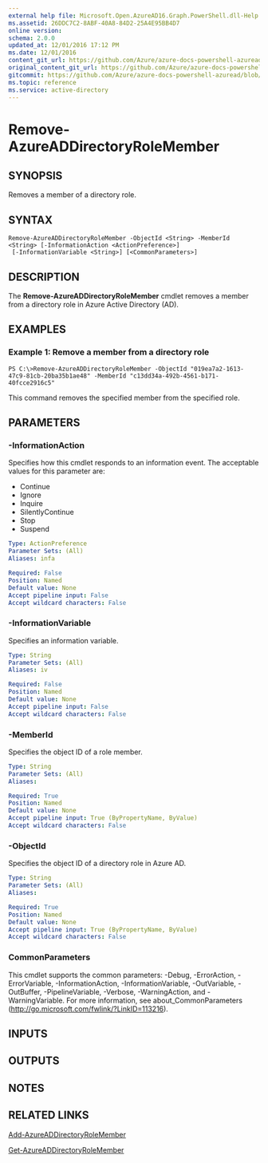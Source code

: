 ```yaml
---
external help file: Microsoft.Open.AzureAD16.Graph.PowerShell.dll-Help.xml
ms.assetid: 26DDC7C2-8ABF-40A8-84D2-25A4E95BB4D7
online version:
schema: 2.0.0
updated_at: 12/01/2016 17:12 PM
ms.date: 12/01/2016
content_git_url: https://github.com/Azure/azure-docs-powershell-azuread/blob/RobdeJong-patch-7/Azure%20AD%20Cmdlets/AzureAD/v2/Remove-AzureADDirectoryRoleMember.md
original_content_git_url: https://github.com/Azure/azure-docs-powershell-azuread/blob/RobdeJong-patch-7/Azure%20AD%20Cmdlets/AzureAD/v2/Remove-AzureADDirectoryRoleMember.md
gitcommit: https://github.com/Azure/azure-docs-powershell-azuread/blob/8f658f99458e2c236d5f4be363030b6f24cacc4c
ms.topic: reference
ms.service: active-directory
---
```


# Remove-AzureADDirectoryRoleMember

## SYNOPSIS
Removes a member of a directory role.

## SYNTAX

```
Remove-AzureADDirectoryRoleMember -ObjectId <String> -MemberId <String> [-InformationAction <ActionPreference>]
 [-InformationVariable <String>] [<CommonParameters>]
```

## DESCRIPTION
The **Remove-AzureADDirectoryRoleMember** cmdlet removes a member from a directory role in Azure Active Directory (AD).

## EXAMPLES

### Example 1: Remove a member from a directory role
```
PS C:\>Remove-AzureADDirectoryRoleMember -ObjectId "019ea7a2-1613-47c9-81cb-20ba35b1ae48" -MemberId "c13dd34a-492b-4561-b171-40fcce2916c5"
```

This command removes the specified member from the specified role.

## PARAMETERS

### -InformationAction
Specifies how this cmdlet responds to an information event. The acceptable values for this parameter are:

- Continue
- Ignore
- Inquire
- SilentlyContinue
- Stop
- Suspend

```yaml
Type: ActionPreference
Parameter Sets: (All)
Aliases: infa

Required: False
Position: Named
Default value: None
Accept pipeline input: False
Accept wildcard characters: False
```

### -InformationVariable
Specifies an information variable.

```yaml
Type: String
Parameter Sets: (All)
Aliases: iv

Required: False
Position: Named
Default value: None
Accept pipeline input: False
Accept wildcard characters: False
```

### -MemberId
Specifies the object ID of a role member.

```yaml
Type: String
Parameter Sets: (All)
Aliases: 

Required: True
Position: Named
Default value: None
Accept pipeline input: True (ByPropertyName, ByValue)
Accept wildcard characters: False
```

### -ObjectId
Specifies the object ID of a directory role in Azure AD.

```yaml
Type: String
Parameter Sets: (All)
Aliases: 

Required: True
Position: Named
Default value: None
Accept pipeline input: True (ByPropertyName, ByValue)
Accept wildcard characters: False
```

### CommonParameters
This cmdlet supports the common parameters: -Debug, -ErrorAction, -ErrorVariable, -InformationAction, -InformationVariable, -OutVariable, -OutBuffer, -PipelineVariable, -Verbose, -WarningAction, and -WarningVariable. For more information, see about_CommonParameters (http://go.microsoft.com/fwlink/?LinkID=113216).

## INPUTS

## OUTPUTS

## NOTES

## RELATED LINKS

[Add-AzureADDirectoryRoleMember](./Add-AzureADDirectoryRoleMember.md)

[Get-AzureADDirectoryRoleMember](./Get-AzureADDirectoryRoleMember.md)
